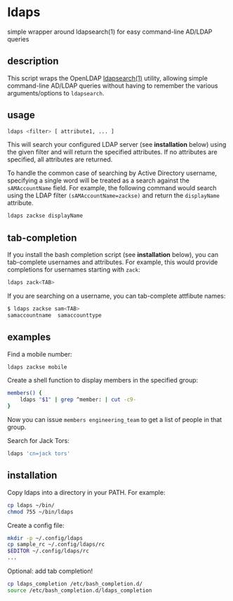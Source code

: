 # ldaps

simple wrapper around ldapsearch(1) for easy command-line AD/LDAP queries

description
-----------

This script wraps the OpenLDAP [ldapsearch(1)](http://www.openldap.org/software/man.cgi?query=ldapsearch&apropos=0&sektion=0&manpath=OpenLDAP+2.0-Release&format=html) utility, allowing simple command-line AD/LDAP queries without having to remember the various arguments/options to `ldapsearch`.

usage
-----

```bash
ldaps <filter> [ attribute1, ... ]
```

This will search your configured LDAP server (see **installation** below) using the given filter and will return the specified attributes. If no attributes are specified, all attributes are returned.

To handle the common case of searching by Active Directory username, specifying a single word will be treated as a search against the `sAMAccountName` field. For example, the following command would search using the LDAP filter `(sAMAccountName=zackse)` and return the `displayName` attribute.

```bash
ldaps zackse displayName
```

tab-completion
--------------

If you install the bash completion script (see **installation** below), you can tab-complete usernames and attributes. For example, this would provide completions for usernames starting with `zack`:

```bash
ldaps zack<TAB>
```

If you are searching on a username, you can tab-complete attfibute names:

```bash
$ ldaps zackse sam<TAB>
samaccountname  samaccounttype
```

examples
--------

Find a mobile number:

```bash
ldaps zackse mobile
```

Create a shell function to display members in the specified group:

```bash
members() {
    ldaps "$1" | grep ^member: | cut -c9-
}
```

Now you can issue `members engineering_team` to get a list of people in that
group.

Search for Jack Tors:

```bash
ldaps 'cn=jack tors'
```

installation
------------

Copy ldaps into a directory in your PATH. For example:

```bash
cp ldaps ~/bin/
chmod 755 ~/bin/ldaps
```

Create a config file:

```bash
mkdir -p ~/.config/ldaps
cp sample_rc ~/.config/ldaps/rc
$EDITOR ~/.config/ldaps/rc
...

```

Optional: add tab completion!

```bash
cp ldaps_completion /etc/bash_completion.d/
source /etc/bash_completion.d/ldaps_completion
```
